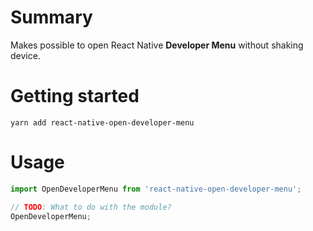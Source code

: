 # Summary

Makes possible to open React Native **Developer Menu** without shaking device.

# Getting started
```
yarn add react-native-open-developer-menu
```

# Usage
```javascript
import OpenDeveloperMenu from 'react-native-open-developer-menu';

// TODO: What to do with the module?
OpenDeveloperMenu;
```
